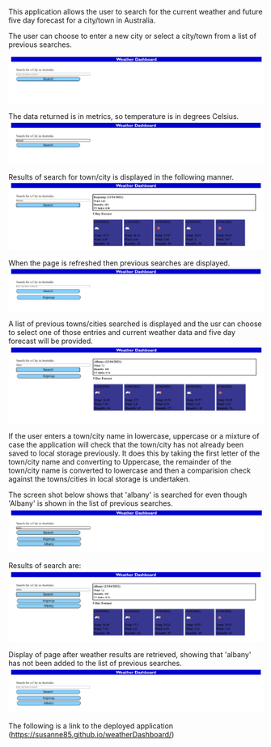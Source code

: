 This application allows the user to search for the current weather and future five day forecast for a city/town in Australia.

The user can choose to enter a new city or select a city/town from a list of previous searches.

![Initial page display](./assets/images/1-weatherDashBoard.png)

The data returned is in metrics, so temperature is in degrees Celsius.
![Entering town/city to search for](./assets/images/2-weatherDashBoard.png)

Results of search for town/city is displayed in the following manner.
![Weather results for town/city](./assets/images/3-weatherDashBoard.png)

When the page is refreshed then previous searches are displayed.
![Weather results for town/city](./assets/images/4-weatherDashBoard.png)

A list of previous towns/cities searched is displayed and the usr can choose to select one of those entries and current weather data and five day forecast will be provided.
![Weather results for new town/city search and history of previous searches shown](./assets/images/5-weatherDashBoard.png)

If the user enters a town/city name in lowercase, uppercase or a mixture of case the application will check that the town/city has not already been saved to
local storage previously.  It does this by taking the first letter of the town/city name and converting to Uppercase, the remainder of the town/city name is
converted to lowercase and then a comparision check against the towns/cities in local storage is undertaken.

The screen shot below shows that 'albany' is searched for even though 'Albany' is shown in the list of previous searches.
![Weather results for town/city](./assets/images/6-weatherDashBoard.png)

Results of search are:
![Weather results for town/city](./assets/images/7-weatherDashBoard.png)

Display of page after weather results are retrieved, showing that 'albany' has not been added to the list of previous searches.
![Weather results for town/city](./assets/images/8-weatherDashBoard.png)

The following is a link to the deployed application
(https://susanne85.github.io/weatherDashboard/)
